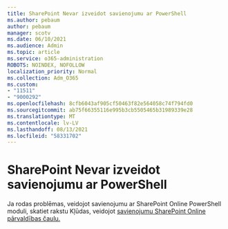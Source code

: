 ```yaml
---
title: SharePoint Nevar izveidot savienojumu ar PowerShell
ms.author: pebaum
author: pebaum
manager: scotv
ms.date: 06/10/2021
ms.audience: Admin
ms.topic: article
ms.service: o365-administration
ROBOTS: NOINDEX, NOFOLLOW
localization_priority: Normal
ms.collection: Adm_O365
ms.custom:
- "11511"
- "9000292"
ms.openlocfilehash: 8cfb6043af905cf50463f82e564058c74f794fd0
ms.sourcegitcommit: ab75f66355116e995b3cb5505465b31989339e28
ms.translationtype: MT
ms.contentlocale: lv-LV
ms.lasthandoff: 08/13/2021
ms.locfileid: "58331702"
---
```

# <a name="sharepoint-powershell-unable-to-connect"></a>SharePoint Nevar izveidot savienojumu ar PowerShell

Ja rodas problēmas, veidojot savienojumu ar SharePoint Online PowerShell moduli, skatiet rakstu Kļūdas, veidojot [savienojumu SharePoint Online pārvaldības čaulu.](https://docs.microsoft.com/sharepoint/troubleshoot/administration/errors-connecting-to-management-shell)